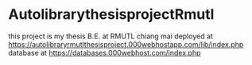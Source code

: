 # AutolibrarythesisprojectRmutl
this project is my thesis B.E. at RMUTL chiang mai
deployed at https://autolibraryrmutlthesisproject.000webhostapp.com/lib/index.php
database at https://databases.000webhost.com/index.php
